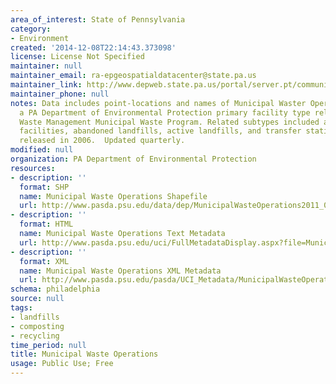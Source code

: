 ```yaml
---
area_of_interest: State of Pennsylvania
category:
- Environment
created: '2014-12-08T22:14:43.373098'
license: License Not Specified
maintainer: null
maintainer_email: ra-epgeospatialdatacenter@state.pa.us
maintainer_link: http://www.depweb.state.pa.us/portal/server.pt/community/dep_home/5968
maintainer_phone: null
notes: Data includes point-locations and names of Municipal Waster Operations, or
  a PA Department of Environmental Protection primary facility type related to the
  Waste Management Municipal Waste Program. Related subtypes included are composting
  facilities, abandoned landfills, active landfills, and transfer stations.  Originally
  released in 2006.  Updated quarterly.
modified: null
organization: PA Department of Environmental Protection
resources:
- description: ''
  format: SHP
  name: Municipal Waste Operations Shapefile
  url: http://www.pasda.psu.edu/data/dep/MunicipalWasteOperations2011_04.zip
- description: ''
  format: HTML
  name: Municipal Waste Operations Text Metadata
  url: http://www.pasda.psu.edu/uci/FullMetadataDisplay.aspx?file=MunicipalWasteOperations2011_04.xml
- description: ''
  format: XML
  name: Municipal Waste Operations XML Metadata
  url: http://www.pasda.psu.edu/pasda/UCI_Metadata/MunicipalWasteOperations2011_04.xml
schema: philadelphia
source: null
tags: 
- landfills
- composting
- recycling
time_period: null
title: Municipal Waste Operations
usage: Public Use; Free
---
```

